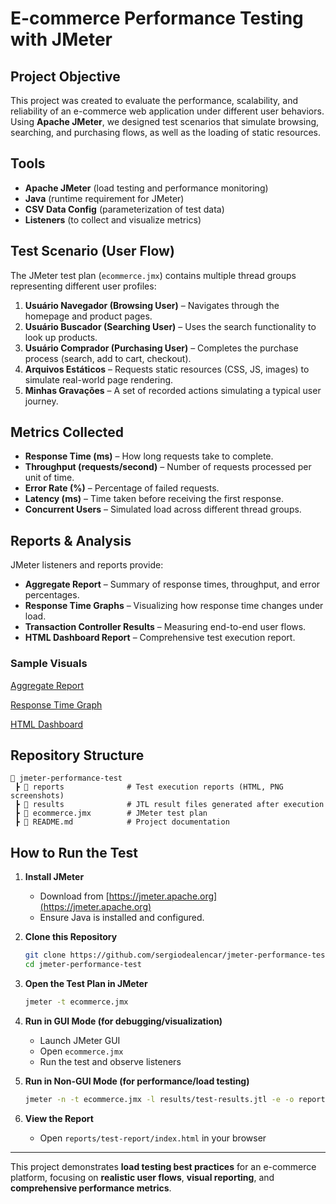 # E-commerce Performance Testing with JMeter

## Project Objective

This project was created to evaluate the performance, scalability, and reliability of an e-commerce web application under different user behaviors. Using **Apache JMeter**, we designed test scenarios that simulate browsing, searching, and purchasing flows, as well as the loading of static resources.

## Tools

* **Apache JMeter** (load testing and performance monitoring)
* **Java** (runtime requirement for JMeter)
* **CSV Data Config** (parameterization of test data)
* **Listeners** (to collect and visualize metrics)

## Test Scenario (User Flow)

The JMeter test plan (`ecommerce.jmx`) contains multiple thread groups representing different user profiles:

1. **Usuário Navegador (Browsing User)** – Navigates through the homepage and product pages.
2. **Usuário Buscador (Searching User)** – Uses the search functionality to look up products.
3. **Usuário Comprador (Purchasing User)** – Completes the purchase process (search, add to cart, checkout).
4. **Arquivos Estáticos** – Requests static resources (CSS, JS, images) to simulate real-world page rendering.
5. **Minhas Gravações** – A set of recorded actions simulating a typical user journey.

## Metrics Collected

* **Response Time (ms)** – How long requests take to complete.
* **Throughput (requests/second)** – Number of requests processed per unit of time.
* **Error Rate (%)** – Percentage of failed requests.
* **Latency (ms)** – Time taken before receiving the first response.
* **Concurrent Users** – Simulated load across different thread groups.

## Reports & Analysis

JMeter listeners and reports provide:

* **Aggregate Report** – Summary of response times, throughput, and error percentages.
* **Response Time Graphs** – Visualizing how response time changes under load.
* **Transaction Controller Results** – Measuring end-to-end user flows.
* **HTML Dashboard Report** – Comprehensive test execution report.

### Sample Visuals

[Aggregate Report](reports/sample-aggregate-report.png)

[Response Time Graph](reports/sample-response-time-graph.png)

[HTML Dashboard](reports/sample-html-dashboard.png)

## Repository Structure

```
📂 jmeter-performance-test
 ┣ 📂 reports              # Test execution reports (HTML, PNG screenshots)
 ┣ 📂 results              # JTL result files generated after execution
 ┣ 📄 ecommerce.jmx        # JMeter test plan
 ┣ 📄 README.md            # Project documentation
```

## How to Run the Test

1. **Install JMeter**

   * Download from [https://jmeter.apache.org](https://jmeter.apache.org)
   * Ensure Java is installed and configured.

2. **Clone this Repository**

   ```bash
   git clone https://github.com/sergiodealencar/jmeter-performance-test.git
   cd jmeter-performance-test
   ```

3. **Open the Test Plan in JMeter**

   ```bash
   jmeter -t ecommerce.jmx
   ```

4. **Run in GUI Mode (for debugging/visualization)**

   * Launch JMeter GUI
   * Open `ecommerce.jmx`
   * Run the test and observe listeners

5. **Run in Non-GUI Mode (for performance/load testing)**

   ```bash
   jmeter -n -t ecommerce.jmx -l results/test-results.jtl -e -o reports/test-report
   ```

6. **View the Report**

   * Open `reports/test-report/index.html` in your browser

---

This project demonstrates **load testing best practices** for an e-commerce platform, focusing on **realistic user flows**, **visual reporting**, and **comprehensive performance metrics**.
